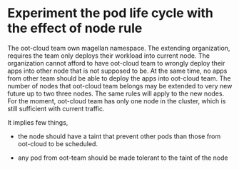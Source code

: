 # Experiment the pod life cycle with the effect of node rule

The oot-cloud team own magellan namespace. The extending organization, requires the team only deploys their workload into current node. The organization cannot afford to have oot-cloud team to wrongly deploy their apps into other node that is not supposed to be.
At the same time, no apps from other team should be able to deploy the apps into oot-cloud team. The number of nodes that oot-cloud team belongs may be extended to very new future up to two three nodes. The same rules will apply to the new nodes. For the moment, oot-cloud team has only one node in the cluster, which is still sufficient with current traffic.

It implies few things,

* the node should have a taint that prevent other pods than those from oot-cloud to be scheduled.

* any pod from oot-team should be made tolerant to the taint of the node
